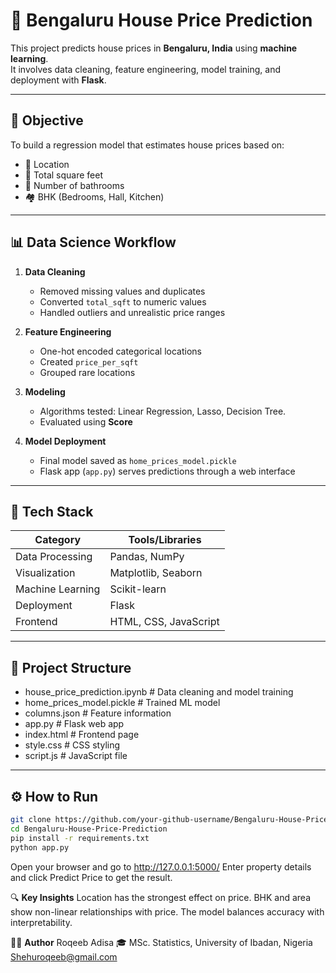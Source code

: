 # 🧠 Bengaluru House Price Prediction

This project predicts house prices in **Bengaluru, India** using **machine learning**.  
It involves data cleaning, feature engineering, model training, and deployment with **Flask**.

---

## 🎯 Objective
To build a regression model that estimates house prices based on:
- 📍 Location  
- 📏 Total square feet  
- 🛁 Number of bathrooms  
- 🏘️ BHK (Bedrooms, Hall, Kitchen)

---

## 📊 Data Science Workflow

1. **Data Cleaning**
   - Removed missing values and duplicates  
   - Converted `total_sqft` to numeric values  
   - Handled outliers and unrealistic price ranges  

2. **Feature Engineering**
   - One-hot encoded categorical locations  
   - Created `price_per_sqft`  
   - Grouped rare locations  

3. **Modeling**
   - Algorithms tested: Linear Regression, Lasso, Decision Tree.  
   - Evaluated using **Score** 

4. **Model Deployment**
   - Final model saved as `home_prices_model.pickle`  
   - Flask app (`app.py`) serves predictions through a web interface  

---

## 🧠 Tech Stack

| Category | Tools/Libraries |
|-----------|----------------|
| Data Processing | Pandas, NumPy |
| Visualization | Matplotlib, Seaborn |
| Machine Learning | Scikit-learn |
| Deployment | Flask |
| Frontend | HTML, CSS, JavaScript |

---

## 📁 Project Structure

- house_price_prediction.ipynb          # Data cleaning and model training
- home_prices_model.pickle              # Trained ML model
- columns.json                          # Feature information
- app.py                                # Flask web app
- index.html                            # Frontend page
- style.css                             # CSS styling
- script.js                              # JavaScript file

---

## ⚙️ How to Run

```bash
git clone https://github.com/your-github-username/Bengaluru-House-Price-Prediction.git
cd Bengaluru-House-Price-Prediction
pip install -r requirements.txt
python app.py
```


Open your browser and go to http://127.0.0.1:5000/
Enter property details and click Predict Price to get the result.


🔍 **Key Insights**
Location has the strongest effect on price.
BHK and area show non-linear relationships with price.
The model balances accuracy with interpretability.


👨‍💻 **Author**
Roqeeb Adisa
🎓 MSc. Statistics, University of Ibadan, Nigeria
Shehuroqeeb@gmail.com
